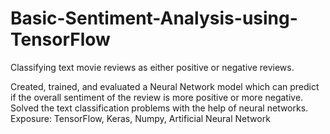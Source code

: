 # Basic-Sentiment-Analysis-using-TensorFlow
Classifying text movie reviews as either positive or negative reviews.

Created, trained, and evaluated a Neural Network model which can predict if the overall sentiment of
the review is more positive or more negative.
Solved the text classification problems with the help of neural networks.
Exposure: TensorFlow, Keras, Numpy, Artificial Neural Network
